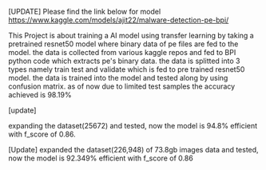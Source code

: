 [UPDATE] Please find the link below for model
https://www.kaggle.com/models/ajit22/malware-detection-pe-bpi/

This Project is about training a AI model using transfer learning by taking a pretrained resnet50 model where binary data of pe files are fed to the model. the data is collected from various kaggle repos and fed to BPI python code which extracts pe's binary data. the data is splitted into 3 types namely train test and validate which is fed to pre trained resnet50 model. the data is trained into the model and tested along by using confusion matrix. as of now due to limited test samples the accuracy achieved is 98.19%

[update]

expanding the dataset(25672) and tested, now the model is 94.8% efficient with f_score of 0.86.

[Update]
expanded the dataset(226,948) of 73.8gb images data and tested, now the model is 92.349% efficient with f_score of 0.86


